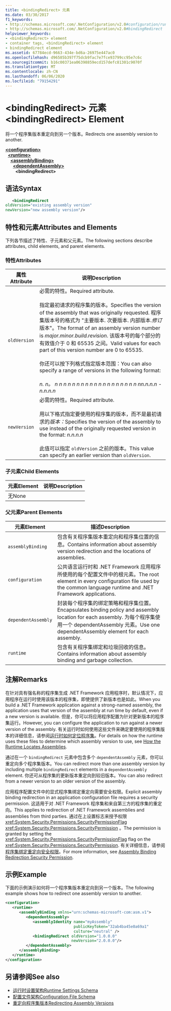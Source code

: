 ```yaml
---
title: <bindingRedirect> 元素
ms.date: 03/30/2017
f1_keywords:
- http://schemas.microsoft.com/.NetConfiguration/v2.0#configuration/runtime/assemblyBinding/dependentAssembly/bindingRedirect
- http://schemas.microsoft.com/.NetConfiguration/v2.0#bindingRedirect
helpviewer_keywords:
- <bindingRedirect> element
- container tags, <bindingRedirect> element
- bindingRedirect element
ms.assetid: 67784ecd-9663-434e-bd6a-26975e447ac0
ms.openlocfilehash: d96585b397f75dcb9fac7e7fce93799cc95e7c6c
ms.sourcegitcommit: b16c00371ea06398859ecd157defc81301c9070f
ms.translationtype: MT
ms.contentlocale: zh-CN
ms.lasthandoff: 06/06/2020
ms.locfileid: "79154291"
---
```

# <a name="bindingredirect-element"></a><span data-ttu-id="826e9-102">\<bindingRedirect> 元素</span><span class="sxs-lookup"><span data-stu-id="826e9-102">\<bindingRedirect> Element</span></span>
<span data-ttu-id="826e9-103">将一个程序集版本重定向到另一个版本。</span><span class="sxs-lookup"><span data-stu-id="826e9-103">Redirects one assembly version to another.</span></span>  
  
[**\<configuration>**](../configuration-element.md)\
&nbsp;&nbsp;[**\<runtime>**](runtime-element.md)\
&nbsp;&nbsp;&nbsp;&nbsp;[**\<assemblyBinding>**](assemblybinding-element-for-runtime.md)\
&nbsp;&nbsp;&nbsp;&nbsp;&nbsp;&nbsp;[**\<dependentAssembly>**](dependentassembly-element.md)\
&nbsp;&nbsp;&nbsp;&nbsp;&nbsp;&nbsp;&nbsp;&nbsp;**\<bindingRedirect>**  
  
## <a name="syntax"></a><span data-ttu-id="826e9-104">语法</span><span class="sxs-lookup"><span data-stu-id="826e9-104">Syntax</span></span>  
  
```xml  
   <bindingRedirect
oldVersion="existing assembly version"  
newVersion="new assembly version"/>  
```  
  
## <a name="attributes-and-elements"></a><span data-ttu-id="826e9-105">特性和元素</span><span class="sxs-lookup"><span data-stu-id="826e9-105">Attributes and Elements</span></span>  
 <span data-ttu-id="826e9-106">下列各节描述了特性、子元素和父元素。</span><span class="sxs-lookup"><span data-stu-id="826e9-106">The following sections describe attributes, child elements, and parent elements.</span></span>  
  
### <a name="attributes"></a><span data-ttu-id="826e9-107">特性</span><span class="sxs-lookup"><span data-stu-id="826e9-107">Attributes</span></span>  
  
|<span data-ttu-id="826e9-108">属性</span><span class="sxs-lookup"><span data-stu-id="826e9-108">Attribute</span></span>|<span data-ttu-id="826e9-109">说明</span><span class="sxs-lookup"><span data-stu-id="826e9-109">Description</span></span>|  
|---------------|-----------------|  
|`oldVersion`|<span data-ttu-id="826e9-110">必需的特性。</span><span class="sxs-lookup"><span data-stu-id="826e9-110">Required attribute.</span></span><br /><br /> <span data-ttu-id="826e9-111">指定最初请求的程序集的版本。</span><span class="sxs-lookup"><span data-stu-id="826e9-111">Specifies the version of the assembly that was originally requested.</span></span> <span data-ttu-id="826e9-112">程序集版本号的格式为 "主要版本. 次要版本. 内部版本.*修订*版本"。</span><span class="sxs-lookup"><span data-stu-id="826e9-112">The format of an assembly version number is *major.minor.build.revision*.</span></span> <span data-ttu-id="826e9-113">该版本号的每个部分的有效值介于 0 和 65535 之间。</span><span class="sxs-lookup"><span data-stu-id="826e9-113">Valid values for each part of this version number are 0 to 65535.</span></span><br /><br /> <span data-ttu-id="826e9-114">你还可以按下列格式指定版本范围：</span><span class="sxs-lookup"><span data-stu-id="826e9-114">You can also specify a range of versions in the following format:</span></span><br /><br /> <span data-ttu-id="826e9-115">*n. n。 n n n n n n n n n n n n n n n n n n n n*</span><span class="sxs-lookup"><span data-stu-id="826e9-115">*n.n.n.n - n.n.n.n*</span></span>|  
|`newVersion`|<span data-ttu-id="826e9-116">必需的特性。</span><span class="sxs-lookup"><span data-stu-id="826e9-116">Required attribute.</span></span><br /><br /> <span data-ttu-id="826e9-117">用以下格式指定要使用的程序集的版本，而不是最初请求的*版本：*</span><span class="sxs-lookup"><span data-stu-id="826e9-117">Specifies the version of the assembly to use instead of the originally requested version in the format: *n.n.n.n*</span></span><br /><br /> <span data-ttu-id="826e9-118">此值可以指定 `oldVersion` 之前的版本。</span><span class="sxs-lookup"><span data-stu-id="826e9-118">This value can specify an earlier version than `oldVersion`.</span></span>|  
  
### <a name="child-elements"></a><span data-ttu-id="826e9-119">子元素</span><span class="sxs-lookup"><span data-stu-id="826e9-119">Child Elements</span></span>  
  
|<span data-ttu-id="826e9-120">元素</span><span class="sxs-lookup"><span data-stu-id="826e9-120">Element</span></span>|<span data-ttu-id="826e9-121">说明</span><span class="sxs-lookup"><span data-stu-id="826e9-121">Description</span></span>|  
|-------------|-----------------|  
|<span data-ttu-id="826e9-122">无</span><span class="sxs-lookup"><span data-stu-id="826e9-122">None</span></span>||  
  
### <a name="parent-elements"></a><span data-ttu-id="826e9-123">父元素</span><span class="sxs-lookup"><span data-stu-id="826e9-123">Parent Elements</span></span>  
  
|<span data-ttu-id="826e9-124">元素</span><span class="sxs-lookup"><span data-stu-id="826e9-124">Element</span></span>|<span data-ttu-id="826e9-125">描述</span><span class="sxs-lookup"><span data-stu-id="826e9-125">Description</span></span>|  
|-------------|-----------------|  
|`assemblyBinding`|<span data-ttu-id="826e9-126">包含有关程序集版本重定向和程序集位置的信息。</span><span class="sxs-lookup"><span data-stu-id="826e9-126">Contains information about assembly version redirection and the locations of assemblies.</span></span>|  
|`configuration`|<span data-ttu-id="826e9-127">公共语言运行时和 .NET Framework 应用程序所使用的每个配置文件中的根元素。</span><span class="sxs-lookup"><span data-stu-id="826e9-127">The root element in every configuration file used by the common language runtime and .NET Framework applications.</span></span>|  
|`dependentAssembly`|<span data-ttu-id="826e9-128">封装每个程序集的绑定策略和程序集位置。</span><span class="sxs-lookup"><span data-stu-id="826e9-128">Encapsulates binding policy and assembly location for each assembly.</span></span> <span data-ttu-id="826e9-129">为每个程序集使用一个 dependentAssembly 元素。</span><span class="sxs-lookup"><span data-stu-id="826e9-129">Use one dependentAssembly element for each assembly.</span></span>|  
|`runtime`|<span data-ttu-id="826e9-130">包含有关程序集绑定和垃圾回收的信息。</span><span class="sxs-lookup"><span data-stu-id="826e9-130">Contains information about assembly binding and garbage collection.</span></span>|  
  
## <a name="remarks"></a><span data-ttu-id="826e9-131">注解</span><span class="sxs-lookup"><span data-stu-id="826e9-131">Remarks</span></span>  
 <span data-ttu-id="826e9-132">在针对具有强名称的程序集生成 .NET Framework 应用程序时，默认情况下，应用程序在运行时使用该版本的程序集，即使提供了新版本也是如此。</span><span class="sxs-lookup"><span data-stu-id="826e9-132">When you build a .NET Framework application against a strong-named assembly, the application uses that version of the assembly at run time by default, even if a new version is available.</span></span> <span data-ttu-id="826e9-133">但是，你可以将应用程序配置为针对更新版本的程序集运行。</span><span class="sxs-lookup"><span data-stu-id="826e9-133">However, you can configure the application to run against a newer version of the assembly.</span></span> <span data-ttu-id="826e9-134">有关运行时如何使用这些文件来确定要使用的程序集版本的详细信息，请参阅[运行时如何定位程序集](../../../deployment/how-the-runtime-locates-assemblies.md)。</span><span class="sxs-lookup"><span data-stu-id="826e9-134">For details on how the runtime uses these files to determine which assembly version to use, see [How the Runtime Locates Assemblies](../../../deployment/how-the-runtime-locates-assemblies.md).</span></span>  
  
 <span data-ttu-id="826e9-135">通过在一个 `bindingRedirect` 元素中包含多个 `dependentAssembly` 元素，你可以重定向多个程序集版本。</span><span class="sxs-lookup"><span data-stu-id="826e9-135">You can redirect more than one assembly version by including multiple `bindingRedirect` elements in a `dependentAssembly` element.</span></span> <span data-ttu-id="826e9-136">你还可从程序集的更新版本重定向到较旧版本。</span><span class="sxs-lookup"><span data-stu-id="826e9-136">You can also redirect from a newer version to an older version of the assembly.</span></span>  
  
 <span data-ttu-id="826e9-137">应用程序配置文件中的显式程序集绑定重定向需要安全权限。</span><span class="sxs-lookup"><span data-stu-id="826e9-137">Explicit assembly binding redirection in an application configuration file requires a security permission.</span></span> <span data-ttu-id="826e9-138">这适用于对 .NET Framework 程序集和来自第三方的程序集的重定向。</span><span class="sxs-lookup"><span data-stu-id="826e9-138">This applies to redirection of .NET Framework assemblies and assemblies from third parties.</span></span> <span data-ttu-id="826e9-139">通过在上设置标志来授予权限 <xref:System.Security.Permissions.SecurityPermissionFlag> <xref:System.Security.Permissions.SecurityPermission> 。</span><span class="sxs-lookup"><span data-stu-id="826e9-139">The permission is granted by setting the <xref:System.Security.Permissions.SecurityPermissionFlag> flag on the <xref:System.Security.Permissions.SecurityPermission>.</span></span> <span data-ttu-id="826e9-140">有关详细信息，请参阅[程序集绑定重定向安全权限](../../assembly-binding-redirection-security-permission.md)。</span><span class="sxs-lookup"><span data-stu-id="826e9-140">For more information, see [Assembly Binding Redirection Security Permission](../../assembly-binding-redirection-security-permission.md).</span></span>  
  
## <a name="example"></a><span data-ttu-id="826e9-141">示例</span><span class="sxs-lookup"><span data-stu-id="826e9-141">Example</span></span>  
 <span data-ttu-id="826e9-142">下面的示例演示如何将一个程序集版本重定向到另一个版本。</span><span class="sxs-lookup"><span data-stu-id="826e9-142">The following example shows how to redirect one assembly version to another.</span></span>  
  
```xml  
<configuration>  
   <runtime>  
      <assemblyBinding xmlns="urn:schemas-microsoft-com:asm.v1">  
         <dependentAssembly>  
            <assemblyIdentity name="myAssembly"  
                              publicKeyToken="32ab4ba45e0a69a1"  
                              culture="neutral" />  
            <bindingRedirect oldVersion="1.0.0.0"  
                             newVersion="2.0.0.0"/>  
         </dependentAssembly>  
      </assemblyBinding>  
   </runtime>  
</configuration>  
```  
  
## <a name="see-also"></a><span data-ttu-id="826e9-143">另请参阅</span><span class="sxs-lookup"><span data-stu-id="826e9-143">See also</span></span>

- [<span data-ttu-id="826e9-144">运行时设置架构</span><span class="sxs-lookup"><span data-stu-id="826e9-144">Runtime Settings Schema</span></span>](index.md)
- [<span data-ttu-id="826e9-145">配置文件架构</span><span class="sxs-lookup"><span data-stu-id="826e9-145">Configuration File Schema</span></span>](../index.md)
- [<span data-ttu-id="826e9-146">重定向程序集版本</span><span class="sxs-lookup"><span data-stu-id="826e9-146">Redirecting Assembly Versions</span></span>](../../redirect-assembly-versions.md)
